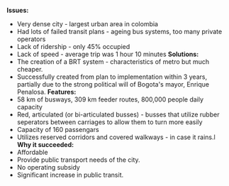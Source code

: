 **Issues:**
- Very dense city - largest urban area in colombia
- Had lots of failed transit plans - ageing bus systems, too many private operators
- Lack of ridership - only 45% occupied
- Lack of speed - average trip was 1 hour 10 minutes
**Solutions:**
- The creation of a BRT system - characteristics of metro but much cheaper. 
- Successfully created from plan to implementation within 3 years, partially due to the strong political will of Bogota's mayor, Enrique Penalosa.
**Features:**
- 58 km of busways, 309 km feeder routes, 800,000 people daily capacity
- Red, articulated (or bi-articulated busses) - busses that utilize rubber seperators between carriages to allow them to turn more easily
- Capacity of 160 passengars
- Utilizes reserved corridors and covered walkways - in case it rains.l
**Why it succeeded:**
- Affordable
- Provide public transport needs of the city.
- No operating subsidy
- Significant increase in public transit.

